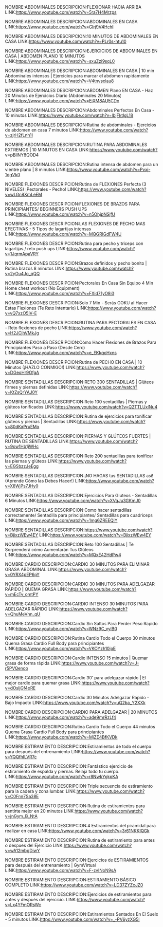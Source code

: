 NOMBRE:ABDOMINALES
DESCRIPCION:FLEXIONAR HACIA ARRIBA
LINK:https://www.youtube.com/watch?v=5ra7H4Mrzps

NOMBRE:ABDOMINALES
DESCRIPCION:ABDOMINALES EN CASA
LINK:https://www.youtube.com/watch?v=GIrj9V4HchI

NOMBRE:ABDOMINALES
DESCRIPCION:10 MINUTOS DE ABDOMINALES EN CASA
LINK:https://www.youtube.com/watch?v=PLr0s-htu10

NOMBRE:ABDOMINALES
DESCRIPCION:EJERCICIOS DE ABDOMINALES EN CASA | ABDOMEN PLANO 10 MINUTOS
LINK:https://www.youtube.com/watch?v=sxuZzi9sqL0

NOMBRE:ABDOMINALES
DESCRIPCION:ABDOMINALES EN CASA | 10 min Abdominales intensos | Ejercicios para marcar el abdomen rapidamente
LINK:https://www.youtube.com/watch?v=V4tnvsxIau8

NOMBRE:ABDOMINALES
DESCRIPCION:ABDOMEN Plano EN CASA - Haz 20 Minutos de Ejercicios Diario (Abdominales 20 Minutos)
LINK:https://www.youtube.com/watch?v=EiXM8AU5CDo

NOMBRE:ABDOMINALES
DESCRIPCION:Abdominales Perfectos En Casa - 10 minutos
LINK:https://www.youtube.com/watch?v=IbjFktIgL18

NOMBRE:ABDOMINALES
DESCRIPCION:Rutina de abdominales - Ejercicios de abdomen en casa 7 minutos
LINK:https://www.youtube.com/watch?v=zjrH2fLnh1I

NOMBRE:ABDOMINALES
DESCRIPCION:RUTINA PARA ABDOMINALES EXTREMOS | 10 MINUTOS EN CASA
LINK:https://www.youtube.com/watch?v=pBllNY8QOD4

NOMBRE:ABDOMINALES
DESCRIPCION:Rutina intensa de abdomen para un vientre plano | 8 minutos
LINK:https://www.youtube.com/watch?v=Pvxj-1dgVk0

NOMBRE:FLEXIONES
DESCRIPCION:Rutina de FLEXIONES Perfecta (3 NIVELES) ¡Pectorales - Pecho!
LINK:https://www.youtube.com/watch?v=wLGn8XmLeEM

NOMBRE:FLEXIONES
DESCRIPCION:FLEXIONES DE BRAZOS PARA PRINCIPIANTES/ BEGINNERS PUSH UPS
LINK:https://www.youtube.com/watch?v=n5OhjpNSjfU

NOMBRE:FLEXIONES
DESCRIPCION:LAS FLEXIONES DE PECHO MAS EFECTIVAS - 5 Tipos de lagartijas intensas
LINK:https://www.youtube.com/watch?v=MQGRIGdFW4U

NOMBRE:FLEXIONES
DESCRIPCION:Rutina para pecho y triceps con lagartijas / reto push ups
LINK:https://www.youtube.com/watch?v=1JqrmApaVRY

NOMBRE:FLEXIONES
DESCRIPCION:Brazos definidos y pecho bonito | Rutina brazos 8 minutos
LINK:https://www.youtube.com/watch?v=2yOu4Jo_qQQ

NOMBRE:FLEXIONES
DESCRIPCION:Pectorales En Casa Sin Equipo 4 Min Home chest workout (No Equipment)
LINK:https://www.youtube.com/watch?v=FXid71yO8i0

NOMBRE:FLEXIONES
DESCRIPCION:Solo 7 Min - Serás GOKU al Hacer Estas Flexiones (Te Reto Intentarlo)
LINK:https://www.youtube.com/watch?v=vQ7xzO5lV-E

NOMBRE:FLEXIONES
DESCRIPCION:RUTINA PARA PECTORALES EN CASA - Reto flexiones de pecho
LINK:https://www.youtube.com/watch?v=H2JCjhVMkJg

NOMBRE:FLEXIONES
DESCRIPCION:Cómo Hacer Flexiones de Brazos Para Principiantes Paso a Paso (Desde Cero)
LINK:https://www.youtube.com/watch?v=e_EKkqoHxns

NOMBRE:FLEXIONES
DESCRIPCION:Rutina de PECHO EN CASA | 10 Minutos (¡HAZLO CONMIGO!)
LINK:https://www.youtube.com/watch?v=DGeoHr9OfgA

NOMBRE:SENTADILLAS
DESCRIPCION:RETO 300 SENTADILLAS | Glúteos firmes y piernas definidas
LINK:https://www.youtube.com/watch?v=KtZsQrYAJ0Y

NOMBRE:SENTADILLAS
DESCRIPCION:Reto 100 sentadillas | Piernas y glúteos tonificados
LINK:https://www.youtube.com/watch?v=Q2TTLUxlNu4

NOMBRE:SENTADILLAS
DESCRIPCION:Rutina de ejercicios para tonificar glúteos y piernas | Sentadillas
LINK:https://www.youtube.com/watch?v=80dKqPruEMo

NOMBRE:SENTADILLAS
DESCRIPCION:PIERNAS Y GLÚTEOS FUERTES | RUTINA DE SENTADILLAS
LINK:https://www.youtube.com/watch?v=9ow1Hb1jWHc

NOMBRE:SENTADILLAS
DESCRIPCION:Reto 200 sentadillas para tonificar las piernas y glúteos
LINK:https://www.youtube.com/watch?v=EGSbzzJeEgg

NOMBRE:SENTADILLAS
DESCRIPCION:¡NO HAGAS tus SENTADILLAS así! (Aprende Cómo las Debes Hacer!)
LINK:https://www.youtube.com/watch?v=X8WjPs7JHy0

NOMBRE:SENTADILLAS
DESCRIPCION:Ejercicios Para Gluteos - Sentadillas 6 Minutos
LINK:https://www.youtube.com/watch?v=XVqJu3GKmJ0

NOMBRE:SENTADILLAS
DESCRIPCION:Como hacer sentadillas correctamente/ Sentadilla para principiantes/ Sentadillas para cuadriceps
LINK:https://www.youtube.com/watch?v=1mg6ZREEQlY

NOMBRE:SENTADILLAS
DESCRIPCION:https://www.youtube.com/watch?v=BjixzWEw4EY
LINK:https://www.youtube.com/watch?v=BjixzWEw4EY

NOMBRE:SENTADILLAS
DESCRIPCION:Reto 100 Sentadillas | Te Sorprenderá cómo Aumentarán Tus Glúteos
LINK:https://www.youtube.com/watch?v=MQxE42HdPw4

NOMBRE:CARDIO
DESCRIPCION:CARDIO 30 MINUTOS PARA ELIMINAR GRASA ABDOMINAL
LINK:https://www.youtube.com/watch?v=0YRX4pEP6pY

NOMBRE:CARDIO
DESCRIPCION:CARDIO 30 MINUTOS PARA ADELGAZAR RÁPIDO | QUEMA GRASA
LINK:https://www.youtube.com/watch?v=mEcTv_omtPY

NOMBRE:CARDIO
DESCRIPCION:CARDIO INTENSO 30 MINUTOS PARA ADELGAZAR RÁPIDO
LINK:https://www.youtube.com/watch?v=QhuMeVnn_qU

NOMBRE:CARDIO
DESCRIPCION:Cardio Sin Saltos Para Perder Peso Rapido
LINK:https://www.youtube.com/watch?v=WNz9C_vyIB0

NOMBRE:CARDIO
DESCRIPCION:Rutina Cardio Todo el Cuerpo 30 minutos Quema Grasa Cardio Full Body para principiantes
LINK:https://www.youtube.com/watch?v=VKOYzh10ipE

NOMBRE:CARDIO
DESCRIPCION:Cardio INTENSO 15 minutos | Quemar grasa de forma rápida
LINK:https://www.youtube.com/watch?v=J-r5PVQenoo

NOMBRE:CARDIO
DESCRIPCION:Cardio 30' para adelgazar rápido | El mejor cardio para quemar grasa
LINK:https://www.youtube.com/watch?v=dOsIjGf4oRE

NOMBRE:CARDIO
DESCRIPCION:Cardio 30 Minutos Adelgazar Rápido - Bajo Impacto
LINK:https://www.youtube.com/watch?v=uQ2ba_Y2XXk

NOMBRE:CARDIO
DESCRIPCION:CARDIO PARA ADELGAZAR | 20 MINUTOS
LINK:https://www.youtube.com/watch?v=ade9mrRzLf4

NOMBRE:CARDIO
DESCRIPCION:Rutina Cardio Todo el Cuerpo 44 minutos Quema Grasa Cardio Full Body para principiantes
LINK:https://www.youtube.com/watch?v=MjZE4BfKVDk

NOMBRE:ESTIRAMIENTO
DESCRIPCION:Estiramientos de todo el cuerpo para después del entrenamiento
LINK:https://www.youtube.com/watch?v=YQQfhILVR7c

NOMBRE:ESTIRAMIENTO
DESCRIPCION:Fantástico ejercicio de estiramiento de espalda y piernas. Relaja todo tu cuerpo.
LINK:https://www.youtube.com/watch?v=r8NwkYgkpKA

NOMBRE:ESTIRAMIENTO
DESCRIPCION:Triple secuencia de estiramiento para la cadera y zona lumbar.
LINK:https://www.youtube.com/watch?v=C0Fnn7Sa38E

NOMBRE:ESTIRAMIENTO
DESCRIPCION:Rutina de estiramientos para sentirte mejor en 20 minutos
LINK:https://www.youtube.com/watch?v=jnGym_B_NtA

NOMBRE:ESTIRAMIENTO
DESCRIPCION:4 Estiramientos del piramidal para realizar en casa
LINK:https://www.youtube.com/watch?v=3r61NKKIQGk

NOMBRE:ESTIRAMIENTO
DESCRIPCION:Rutina de estiramiento para antes o despues del Ejercicio
LINK:https://www.youtube.com/watch?v=wA12mbgDiwY

NOMBRE:ESTIRAMIENTO
DESCRIPCION:Ejercicios de ESTIRAMIENTOS para después del entrenamiento | GymVirtual
LINK:https://www.youtube.com/watch?v=F-zvINoN9sA

NOMBRE:ESTIRAMIENTO
DESCRIPCION:ESTIRAMIENTO BÁSICO COMPLETO
LINK:https://www.youtube.com/watch?v=LD37ZYZcJZ0

NOMBRE:ESTIRAMIENTO
DESCRIPCION:Ejercicios de estiramientos para antes y después del ejercicio.
LINK:https://www.youtube.com/watch?v=Lx4YFmORsWc

NOMBRE:ESTIRAMIENTO
DESCRIPCION:Estiramientos Sentados En El Suelo - 5 minutos
LINK:https://www.youtube.com/watch?v=_-PV6yzXG5I